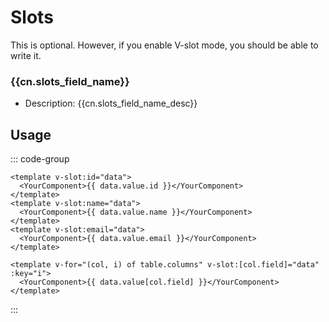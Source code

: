 <script setup>
import * as cn from "/locales/cn.json";
</script>

# Slots

This is optional. However, if you enable V-slot mode, you should be able to write it.

### {{cn.slots_field_name}}

- Description: <Badge> {{cn.slots_field_name_desc}} </Badge>

## Usage

::: code-group

```vue [{{cn.slots_field_name_usage1}}]
<template v-slot:id="data">
  <YourComponent>{{ data.value.id }}</YourComponent>
</template>
<template v-slot:name="data">
  <YourComponent>{{ data.value.name }}</YourComponent>
</template>
<template v-slot:email="data">
  <YourComponent>{{ data.value.email }}</YourComponent>
</template>
```

```vue [{{cn.slots_field_name_usage2}}]
<template v-for="(col, i) of table.columns" v-slot:[col.field]="data" :key="i">
  <YourComponent>{{ data.value[col.field] }}</YourComponent>
</template>
```

:::

